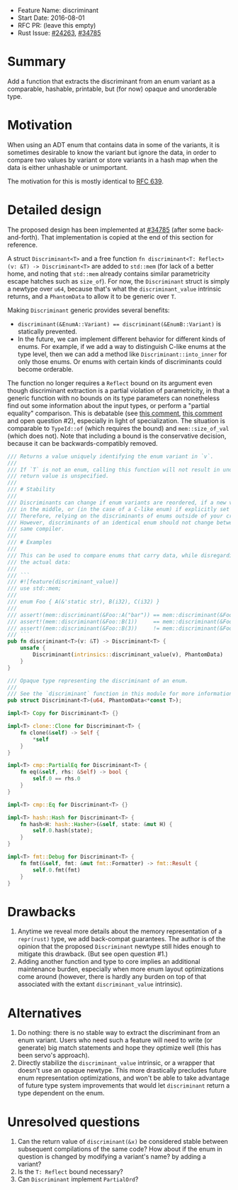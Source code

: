- Feature Name: discriminant
- Start Date: 2016-08-01
- RFC PR: (leave this empty)
- Rust Issue: [#24263](https://github.com/rust-lang/rust/pull/24263), [#34785](https://github.com/rust-lang/rust/pull/34785)

# Summary
[summary]: #summary

Add a function that extracts the discriminant from an enum variant as a comparable, hashable, printable, but (for now) opaque and unorderable type.

# Motivation
[motivation]: #motivation

When using an ADT enum that contains data in some of the variants, it is sometimes desirable to know the variant but ignore the data, in order to compare two values by variant or store variants in a hash map when the data is either unhashable or unimportant.

The motivation for this is mostly identical to [RFC 639](https://github.com/rust-lang/rfcs/blob/master/text/0639-discriminant-intrinsic.md#motivation).

# Detailed design
[design]: #detailed-design

The proposed design has been implemented at [#34785](https://github.com/rust-lang/rust/pull/34785) (after some back-and-forth). That implementation is copied at the end of this section for reference.

A struct `Discriminant<T>` and a free function `fn discriminant<T: Reflect>(v: &T) -> Discriminant<T>` are added to `std::mem` (for lack of a better home, and noting that `std::mem` already contains similar parametricity escape hatches such as `size_of`). For now, the `Discriminant` struct is simply a newtype over `u64`, because that's what the `discriminant_value` intrinsic returns, and a `PhantomData` to allow it to be generic over `T`.

Making `Discriminant` generic provides several benefits:

- `discriminant(&EnumA::Variant) == discriminant(&EnumB::Variant)` is statically prevented.
- In the future, we can implement different behavior for different kinds of enums. For example, if we add a way to distinguish C-like enums at the type level, then we can add a method like `Discriminant::into_inner` for only those enums. Or enums with certain kinds of discriminants could become orderable.

The function no longer requires a `Reflect` bound on its argument even though discriminant extraction is a partial violation of parametricity, in that a generic function with no bounds on its type parameters can nonetheless find out some information about the input types, or perform a "partial equality" comparison. This is debatable (see [this comment](https://github.com/rust-lang/rfcs/pull/639#issuecomment-86441840), [this comment](https://github.com/rust-lang/rfcs/pull/1696#issuecomment-236669066) and open question #2), especially in light of specialization. The situation is comparable to `TypeId::of` (which requires the bound) and `mem::size_of_val` (which does not). Note that including a bound is the conservative decision, because it can be backwards-compatibly removed.

```rust
/// Returns a value uniquely identifying the enum variant in `v`.
///
/// If `T` is not an enum, calling this function will not result in undefined behavior, but the
/// return value is unspecified.
///
/// # Stability
///
/// Discriminants can change if enum variants are reordered, if a new variant is added
/// in the middle, or (in the case of a C-like enum) if explicitly set discriminants are changed.
/// Therefore, relying on the discriminants of enums outside of your crate may be a poor decision.
/// However, discriminants of an identical enum should not change between minor versions of the
/// same compiler.
///
/// # Examples
///
/// This can be used to compare enums that carry data, while disregarding
/// the actual data:
///
/// ```
/// #![feature(discriminant_value)]
/// use std::mem;
///
/// enum Foo { A(&'static str), B(i32), C(i32) }
///
/// assert!(mem::discriminant(&Foo::A("bar")) == mem::discriminant(&Foo::A("baz")));
/// assert!(mem::discriminant(&Foo::B(1))     == mem::discriminant(&Foo::B(2)));
/// assert!(mem::discriminant(&Foo::B(3))     != mem::discriminant(&Foo::C(3)));
/// ```
pub fn discriminant<T>(v: &T) -> Discriminant<T> {
    unsafe {
        Discriminant(intrinsics::discriminant_value(v), PhantomData)
    }
}

/// Opaque type representing the discriminant of an enum.
///
/// See the `discriminant` function in this module for more information.
pub struct Discriminant<T>(u64, PhantomData<*const T>);

impl<T> Copy for Discriminant<T> {}

impl<T> clone::Clone for Discriminant<T> {
    fn clone(&self) -> Self {
        *self
    }
}

impl<T> cmp::PartialEq for Discriminant<T> {
    fn eq(&self, rhs: &Self) -> bool {
        self.0 == rhs.0
    }
}

impl<T> cmp::Eq for Discriminant<T> {}

impl<T> hash::Hash for Discriminant<T> {
    fn hash<H: hash::Hasher>(&self, state: &mut H) {
        self.0.hash(state);
    }
}

impl<T> fmt::Debug for Discriminant<T> {
    fn fmt(&self, fmt: &mut fmt::Formatter) -> fmt::Result {
        self.0.fmt(fmt)
    }
}
```

# Drawbacks
[drawbacks]: #drawbacks

1. Anytime we reveal more details about the memory representation of a `repr(rust)` type, we add back-compat guarantees. The author is of the opinion that the proposed `Discriminant` newtype still hides enough to mitigate this drawback. (But see open question #1.)
2. Adding another function and type to core implies an additional maintenance burden, especially when more enum layout optimizations come around (however, there is hardly any burden on top of that associated with the extant `discriminant_value` intrinsic).

# Alternatives
[alternatives]: #alternatives

1. Do nothing: there is no stable way to extract the discriminant from an enum variant. Users who need such a feature will need to write (or generate) big match statements and hope they optimize well (this has been servo's approach).
2. Directly stabilize the `discriminant_value` intrinsic, or a wrapper that doesn't use an opaque newtype. This more drastically precludes future enum representation optimizations, and won't be able to take advantage of future type system improvements that would let `discriminant` return a type dependent on the enum.

# Unresolved questions
[unresolved]: #unresolved-questions

1. Can the return value of `discriminant(&x)` be considered stable between subsequent compilations of the same code? How about if the enum in question is changed by modifying a variant's name? by adding a variant?
2. Is the `T: Reflect` bound necessary?
3. Can `Discriminant` implement `PartialOrd`?
